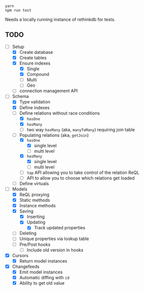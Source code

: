 
```
yarn
npm run test
```

Needs a locally running instance of rethinkdb for tests.

## TODO
- [ ] Setup
    - [x] Create database
    - [x] Create tables
    - [x] Ensure indexes
      - [x] Single
      - [x] Compound
      - [ ] Multi
      - [ ] Geo
    - [ ] connection management API
- [ ] Schema
    - [x] Type validation
    - [x] Define indexes
    - [ ] Define relations without race conditions
      - [x] `hasOne`
      - [x] `hasMany`
      - [ ] two way `hasMany` (aka, `manyToMany`) requiring join table
    - [ ] Populating relations (aka, `getJoin`)
      - [x] `hasOne`
        - [x] single level
        - [ ] multi level
      - [x] `hasMany`
        - [x] single level
        - [ ] multi level
      - [ ] `tap` API allowing you to take control of the relation ReQL
      - [ ] API to allow you to choose which relations get loaded
     - [ ] Define virtuals
- [ ] Models
    - [x] ReQL proxying
    - [x] Static methods
    - [x] Instance methods
    - [x] Saving
        - [x] Inserting
        - [x] Updating
            - [x] Track updated properties
    - [ ] Deleting
    - [ ] Unique properties via lookup table
    - [ ] Pre/Post hooks
      - [ ] Include old version in hooks
- [x] Cursors
    - [x] Return model instances
- [x] Changefeeds
    - [x] Emit model instances
    - [x] Automatic diffing with `id`
    - [x] Ability to get old value
